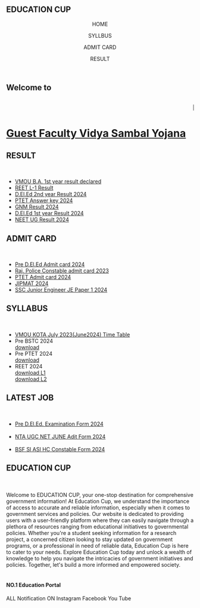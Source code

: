 <html lang="en">
<head>
    <meta charset="UTF-8">
    <meta name="viewport" content="width=device-width, initial-scale=1.0">
    <title>EDUCATION CUP</title>
    <link rel="stylesheet" href="style.css">
</head>
<body>
    <div class="title">
        <br>
        <h2>EDUCATION CUP</h2>
    </div>
<header>
    <div class="navbar">
        <p>HOME</p>
        <p>SYLLBUS</p>
        <p>ADMIT CARD</p>
        <p>RESULT</p>
    </div>
</header>
<div class="sub-title">
    <h2>Welcome to</h2>
    <h2><marquee>NO.1 Education Portal</marquee></h2>
    <h1><a href="https://hte.rajasthan.gov.in/dept/dce/Circulars.php">Guest Faculty Vidya Sambal Yojana</a> </h1>
</div>
<div class="tab-section">
    <div class="box1 box">
        <h2>RESULT</h2>
        <br>
        <ul class="result-box">
             <li> <a href="https://online.vmou.ac.in/result.aspx?encparam=1O4is1QYeChmFHQ2el0FJXbmZP5Fb7AR5seqYyaYR3p2LradyfWUbhkxcs0GSLCu5ZhZ5HTdg6TioBfvpkNjedvvoEcNElcjRlgHrA18LGqFv7qVDVc2FY4PzChedaBsbq2fe+vd2LSiZHt2/G0G+LirZ9UWJ4RenPoML328/WPOIjv2/Lh1Pq7a3oOnY9Ghi/6mYMzAWC/GMqs3xULkZmg89w8aGrCwyYriY5afrZomyAV0PPNW9jIlGd0wpdzpviYV6Uu6WPIPz+i4SGWvRIekKpjHl7xi2M3c+6vQsZY=">VMOU B.A. 1st year result declared</a> </li>
             <li> <a href="https://rsmssb.rajasthan.gov.in/Static/files/REET_LEVEL1_FINALRECOMM18062024.pdf">REET L-1 Result</a> </li>
             <li> <a href="https://rajshaladarpan.nic.in/RajEExam/DElEd/Home/LoginPage.aspx">D.El.Ed 2nd year Result 2024</a> </li>
             <li> <a href="https://ptetvmou2024.com/">PTET Answer key 2024</a> </li>
             <li> <a href="https://drive.google.com/file/d/1orKqzfiXSwfbHFZgGKzIjuOXYA-PjqBc/view?usp=drivesdk">GNM Result 2024</a> </li>
             <li> <a href="https://rajshaladarpan.nic.in/RajEExam/DElEd/Home/LoginPage.aspx">D.El.Ed 1st year Result 2024</a> </li>
             <li> <a href="https://neet.ntaonline.in/frontend/web/scorecard/index">NEET UG Result 2024</a> </li>
        </ul>
    </div>
    <div class="box2 box">
        <h2>ADMIT CARD</h2>
        <br>
        <ul class="result-box">
            <li> <a href="https://predeledraj2024.in/vcnt.php">Pre D.El.Ed Admit card 2024</a></li>
            <li> <a href="https://rjpolice.cbt-exam.in/dac">Raj. Police Constable admit card 2023</a></li>
            <li> <a href="https://ptetvmou2024.com">PTET Admit card 2024</a></li>
            <li> <a href="https://exams.nta.ac.in/JIPMAT/">JIPMAT 2024</a></li>
            <LI> <a href="https://ssc.gov.in/">SSC Junior Engineer JE Paper 1 2024</a></LI>
        </ul>
    </div>
    <div class="box3 box">
        <h2>SYLLABUS</h2>
        <br>
        <ul class="result-box">
            <li> <a href="https://www.vmou.ac.in/sites/default/files/2024-06-web-docs-per/TimeTable.pdf">VMOU KOTA July 2023(June2024) Time Table</a></li> 
            <li>Pre BSTC 2024</li>
            <a href="pre.bstc.syllabus.pdf" download class="download-btn">download</a>
            <br>
            <li>Pre PTET 2024</li>
            <a href="ptet.syllabus.pdf" download class="download-btn">download</a>
            <br>
            <li>REET 2024</li>
            <a href="reetlevel1.syllabus.pdf" download class="download-btn">download L1</a>
            <br>
            <a href="reetlevel2.syllabus.pdf" download class="download-btn">download L2</a>
        </ul>
    </div>
    <div class="box4 box">
        <h2>LATEST JOB</h2>
        <br>
        <ul class="result-box">
            <li> <a href="https://predeledraj2024.in/vcnt.php">Pre D.El.Ed. Examination Form 2024</a></li>
            <br>
            <li> <a href="https://ugcnet.ntaonline.in/">NTA UGC NET JUNE Adit Form 2024</a></li>
            <br>
            <li> <a href="https://rectt.bsf.gov.in/">BSF SI ASI HC Constable Form 2024</a></li>
        </ul>
    </div>
</div>
    <div class="box5 box">
    <div class="text2">
        <h2>EDUCATION CUP</h2>
    </div>
    <br>
    <br>
        Welcome to EDUCATION CUP, your one-stop destination for comprehensive government information! At Education Cup, we understand the importance of access to accurate and reliable information, especially when it comes to government services and policies. 
Our website is dedicated to providing users with a user-friendly platform where they can easily navigate through a plethora of resources ranging from educational initiatives to governmental policies. Whether you're a student seeking information for a research project, a concerned citizen looking to stay updated on government programs, or a professional in need of reliable data, Education Cup is here to cater to your needs.
Explore Education Cup today and unlock a wealth of knowledge to help you navigate the intricacies of government initiatives and policies. Together, let's build a more informed and empowered society.
</div>
<footer>
    <div class="foot-panel">
        <br>
        <h4>NO.1 Education Portal</h4>
        ALL Notification ON
        Instagram
        Facebook
        You Tube
    </div>
</footer>
</body>
</html>
